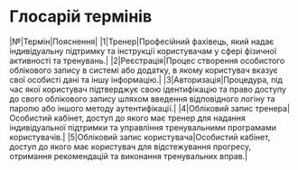 # Глосарій термінів
|№|Термін|Пояснення|
|1|Тренер|Професійний фахівець, який надає індивідуальну підтримку та інструкції користувачам у сфері фізичної активності та тренувань.|
|2|Реєстрація|Процес створення особистого облікового запису в системі або додатку, в якому користувач вказує свої особисті дані та іншу інформацію.|
|3|Авторизація|Процедура, під час якої користувач підтверджує свою ідентифікацію та право доступу до свого облікового запису шляхом введення відповідного логіну та паролю або іншого методу аутентифікації.|
|4|Обліковий запис тренера|Особистий кабінет, доступ до якого має тренер для надання індивідуальної підтримки та управління тренувальними програмами користувачів.|
|5|Обліковий запис користувача|Особистий кабінет, доступ до якого має користувач для відстежування прогресу, отримання рекомендацій та виконання тренувальних вправ.|

